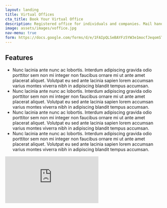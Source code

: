 ```yaml
---
layout: landing
title: Virtual Offices
cta_title: Book Your Virtual Office
description: Registered office for individuals and companies. Mail handling, virtual number and meeting room benefits.
image: assets/images/voffice.jpg
nav-menu: true
form: https://docs.google.com/forms/d/e/1FAIpQLSeBAYFz5YW3e1mocfJeqomSTUpgZgyFGBUJCu8mBlMl5N6SVQ/viewform?embedded=true
---
```


<section id="one">
	<div class="inner">
        <h2 id="elements">Features</h2>
        <div class="row 200%">
            <div class="6u 12u$(medium)">
                <ul>
                    <li>Nunc lacinia ante nunc ac lobortis. Interdum adipiscing gravida odio porttitor sem non mi integer non faucibus ornare mi ut ante amet placerat aliquet. Volutpat eu sed ante lacinia sapien lorem accumsan varius montes viverra nibh in adipiscing blandit tempus accumsan.</li>
                    <li>Nunc lacinia ante nunc ac lobortis. Interdum adipiscing gravida odio porttitor sem non mi integer non faucibus ornare mi ut ante amet placerat aliquet. Volutpat eu sed ante lacinia sapien lorem accumsan varius montes viverra nibh in adipiscing blandit tempus accumsan.</li>
                    <li>Nunc lacinia ante nunc ac lobortis. Interdum adipiscing gravida odio porttitor sem non mi integer non faucibus ornare mi ut ante amet placerat aliquet. Volutpat eu sed ante lacinia sapien lorem accumsan varius montes viverra nibh in adipiscing blandit tempus accumsan.</li>
                    <li>Nunc lacinia ante nunc ac lobortis. Interdum adipiscing gravida odio porttitor sem non mi integer non faucibus ornare mi ut ante amet placerat aliquet. Volutpat eu sed ante lacinia sapien lorem accumsan varius montes viverra nibh in adipiscing blandit tempus accumsan.</li>
                </ul>
            </div>
            <div class="6u$ 12u$(medium)">
                <div class="google-form-container">
                    <iframe src="https://docs.google.com/forms/d/e/1FAIpQLScUz-ulzJoO6KbdtevGb5nr2JJI3uvaFQD2dcrV-oQPkMT4Hw/viewform?embedded=true" frameborder="0" 
                    marginheight="0" 
                    marginwidth="0" 
                    loading="lazy">Loading…</iframe>
                </div>
            </div>
        </div>
    </div>
</section>
